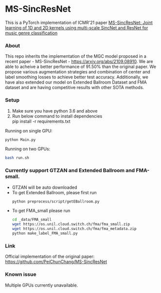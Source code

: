 # MS-SincResNet

This is a PyTorch implementation of ICMR'21 paper [MS-SincResNet: Joint learning of 1D and 2D kernels using multi-scale SincNet and ResNet for music genre classification](https://dl.acm.org/doi/abs/10.1145/3460426.3463619)

### About
This repo inherits the implementation of the MGC model proposed in a recent paper - MS-SincResNet - https://arxiv.org/abs/2109.08910. We are able to acheive a better performance of 91.50% than the original paper. We propose various augmentation strategies and combination of center and label smoothing losses to achieve better test accuracy. Additionally, we have also extended our model on Extended Ballroom Dataset and FMA dataset and are having competitive results with other SOTA methods. </br>  

### Setup 

1. Make sure you have python 3.6 and above
2. Run below command to install dependencies </br>
   pip install -r requirements.txt

Running on single GPU:
```bash
python Main.py
```

Running on two GPUs:
```bash
bash run.sh
```

### Currently support GTZAN and Extended Ballroom and FMA-small.
- GTZAN will be auto downloaded
- To get Extended Ballroom, please first run 
    ```bash
    python preprocess/script/getEBallroom.py
    ```
- To get FMA_small please run
    ```bash
    cd _data/FMA_small
    wget https://os.unil.cloud.switch.ch/fma/fma_small.zip
    wget https://os.unil.cloud.switch.ch/fma/fma_metadata.zip
    python make_label_FMA_small.py
    ```
    
### Link
Official implementation of the original paper: https://github.com/PeiChunChang/MS-SincResNet

### Known issue
Multiple GPUs currently unavailable.

